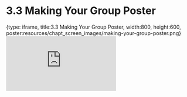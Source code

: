 # 3.3 Making Your Group Poster
 
{type: iframe, title:3.3 Making Your Group Poster, width:800, height:600, poster:resources/chapt_screen_images/making-your-group-poster.png}
![](https://sayumiyork.github.io/c-moor-ottr-generic/making-your-group-poster.html)
 

 
